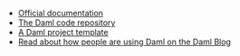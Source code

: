 - [Official documentation](https://docs.daml.com)
- [The Daml code repository](https://github.com/digital-asset/daml)
- [A Daml project template](https://github.com/digital-asset/create-daml-app)
- [Read about how people are using Daml on the Daml Blog](https://daml.com/blog)
